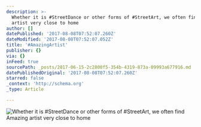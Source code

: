 ```yaml
---
description: >-
  Whether it is #StreetDance or other forms of #StreetArt, we often find Amazing
  artist very close to home
author: []
datePublished: '2017-08-08T07:52:07.260Z'
dateModified: '2017-08-08T07:52:07.052Z'
title: '#AmazingArtist'
publisher: {}
via: {}
inFeed: true
sourcePath: _posts/2017-06-15-2c2800f5-354b-4319-873a-09993a677916.md
datePublishedOriginal: '2017-08-08T07:52:07.260Z'
starred: false
_context: 'http://schema.org'
_type: Article

---
```

![Whether it is #StreetDance or other forms of #StreetArt, we often find Amazing artist very close to home](https://the-grid-user-content.s3-us-west-2.amazonaws.com/e7a84242-80b1-442b-bd22-eaeed2035b91.jpg)